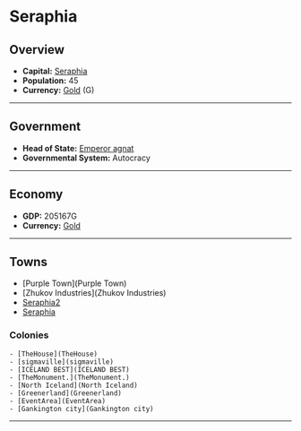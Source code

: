 # Seraphia

## Overview

- **Capital:** [Seraphia](Seraphia)
- **Population:** 45
- **Currency:** [Gold](Gold) (G)

---

## Government

- **Head of State:** [Emperor agnat](agnat)
- **Governmental System:** Autocracy

---

## Economy

- **GDP:** 205167G
- **Currency:** [Gold](Gold)

---

## Towns

- [Purple Town](Purple Town)
- [Zhukov Industries](Zhukov Industries)
- [Seraphia2](Seraphia2)
- [Seraphia](Seraphia)

###     Colonies

    - [TheHouse](TheHouse)
    - [sigmaville](sigmaville)
    - [ICELAND BEST](ICELAND BEST)
    - [TheMonument.](TheMonument.)
    - [North Iceland](North Iceland)
    - [Greenerland](Greenerland)
    - [EventArea](EventArea)
    - [Gankington city](Gankington city)

---
